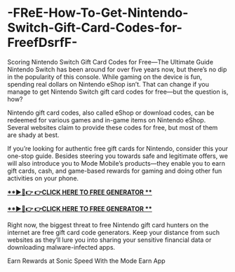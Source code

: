 # -FReE-How-To-Get-Nintendo-Switch-Gift-Card-Codes-for-FreefDsrfF-
Scoring Nintendo Switch Gift Card Codes for Free—The Ultimate Guide
Nintendo Switch has been around for over five years now, but there’s no dip in the popularity of this console. While gaming on the device is fun, spending real dollars on Nintendo eShop isn’t. That can change if you manage to get Nintendo Switch gift card codes for free—but the question is, how?

Nintendo gift card codes, also called eShop or download codes, can be redeemed for various games and in-game items on Nintendo eShop. Several websites claim to provide these codes for free, but most of them are shady at best.

If you’re looking for authentic free gift cards for Nintendo, consider this your one-stop guide. Besides steering you towards safe and legitimate offers, we will also introduce you to Mode Mobile’s products—they enable you to earn gift cards, cash, and game-based rewards for gaming and doing other fun activities on your phone.



**[**►🔴👉 👉CLICK HERE TO FREE GENERATOR **](https://proofferzones.com/Free-Nintendo-gift-card/)**

**[**►🔴👉 👉CLICK HERE TO FREE GENERATOR **](https://proofferzones.com/Free-Nintendo-gift-card/)**

Right now, the biggest threat to free Nintendo gift card hunters on the internet are free gift card code generators. Keep your distance from such websites as they’ll lure you into sharing your sensitive financial data or downloading malware-infected apps.

Earn Rewards at Sonic Speed With the Mode Earn App
